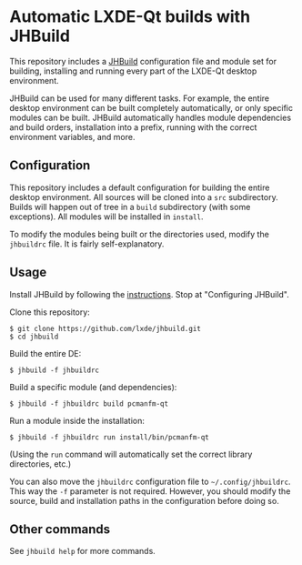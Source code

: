 # Automatic LXDE-Qt builds with JHBuild

This repository includes a [JHBuild](https://wiki.gnome.org/Jhbuild) configuration file and module set for building, installing and running every part of the LXDE-Qt desktop environment.

JHBuild can be used for many different tasks. For example, the entire desktop environment can be built completely automatically, or only specific modules can be built. JHBuild automatically handles module dependencies and build orders, installation into a prefix, running with the correct environment variables, and more.

## Configuration

This repository includes a default configuration for building the entire desktop environment. All sources will be cloned into a `src` subdirectory. Builds will happen out of tree in a `build` subdirectory (with some exceptions). All modules will be installed in `install`.

To modify the modules being built or the directories used, modify the `jhbuildrc` file. It is fairly self-explanatory.

## Usage

Install JHBuild by following the [instructions](https://developer.gnome.org/jhbuild/unstable/getting-started.html.en#getting-started-install). Stop at "Configuring JHBuild".

Clone this repository:

    $ git clone https://github.com/lxde/jhbuild.git
    $ cd jhbuild

Build the entire DE:

    $ jhbuild -f jhbuildrc

Build a specific module (and dependencies):

    $ jhbuild -f jhbuildrc build pcmanfm-qt

Run a module inside the installation:

    $ jhbuild -f jhbuildrc run install/bin/pcmanfm-qt

(Using the `run` command will automatically set the correct library directories, etc.)

You can also move the `jhbuildrc` configuration file to `~/.config/jhbuildrc`. This way the `-f` parameter is not required. However, you should modify the source, build and installation paths in the configuration before doing so.

## Other commands

See `jhbuild help` for more commands.
